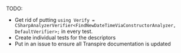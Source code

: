 TODO:

* Get rid of putting `using Verify = CSharpAnalyzerVerifier<FindNewDateTimeViaConstructorAnalyzer, DefaultVerifier>;` in every test.
* Create individual tests for the descriptors
* Put in an issue to ensure all Transpire documentation is updated
